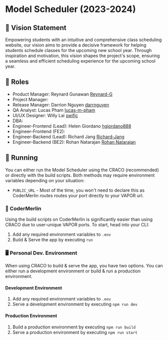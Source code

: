 # Model Scheduler (2023-2024)

## 🦄 Vision Statement

Empowering students with an intuitive and comprehensive class scheduling website,
our vision aims to provide a decisive framework for helping students schedule
classes for the upcoming new school year. Through inspiration and motivation,
this vision shapes the project's scope, ensuring a seamless and efficient
scheduling experience for the upcoming school year.

## 💼 Roles

- Product Manager: Reynard Gunawan [Reynard-G](https://codermerlin.academy/users/reynard-gunawan/Digital%20Portfolio/index.html)
- Project Manager:
- Release Manager: Darrion Nguyen [darrnguyen](https://codermerlin.academy/users/darrion-nguyen/Digital%20Portfolio/index.html)
- QA Analyst: Lucas Pham [lucas-m-pham](https://codermerlin.academy/users/lucas-pham/Digital%20Portfolio/index.html)
- UI/UX Designer: Willy Lai [swific](https://codermerlin.academy/users/willy-lai/Digital%20Portfolio/index.html)
- DBA:
- Engineer-Frontend (Lead): Helen Giordano  [hgiordano888](https://codermerlin.academy/users/helen-giordano/Digital%20Portfolio/index.html)
- Engineer-Frontend (FE2):
- Engineer-Backend (Lead): Richard Jang  [Richard-Jang](https://codermerlin.academy/users/ming-ruei-jang/Digital%20Portfolio/index.html)
- Engineer-Backend (BE2): Rohan Natarajan  [Rohan Natarajan](https://codermerlin.academy/users/rohan-natarajan/Digital%20Portfolio/index.html)

## 🏃 Running
You can either run the Model Scheduler using the CRACO (recommended) or directly with the build scripts. Both methods may require environment variables depending on your situation:

- `PUBLIC_URL` - Most of the time, you won't need to declare this as CoderMerlin routes routes your port directly to your VAPOR url.

### 🧙 CoderMerlin
Using the build scripts on CoderMerlin is significantly easier than using CRACO due to user-unique VAPOR ports. To start, head into your CLI:

1. Add any required environment variables to `.env`
2. Build & Serve the app by executing `run`

### 🖥️ Personal Dev. Environment
When using CRACO to build & serve the app, you have two options. You can either run a development environment or build & run a production environment.

#### Development Environment

1. Add any required environment variables to `.env`
2. Serve a development environment by executing `npm run dev`

#### Production Environment

1. Build a production environment by executing `npm run build`
2. Serve a production environment by executing `npm run start`
